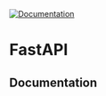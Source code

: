 <a href="https://fcolome14.github.io/FastAPI/" target="_blank">
  <img src="https://img.shields.io/badge/Docs-View%20Docs-blue" alt="Documentation" />
</a>

# FastAPI

## Documentation


